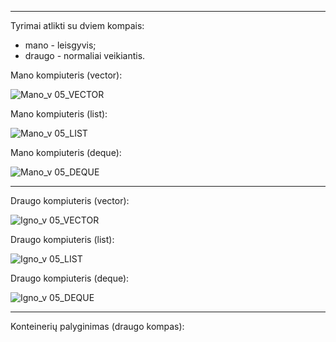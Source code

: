 -----------------------------------------------------------------------------------------------------------------------------------------------------------------------

Tyrimai atlikti su dviem kompais:
- mano - leisgyvis;
- draugo - normaliai veikiantis.

Mano kompiuteris (vector):

![Mano_v 05_VECTOR](https://user-images.githubusercontent.com/100161683/167317479-59c7af46-59b1-4dc5-917f-6293e5ce4754.png)

Mano kompiuteris (list):

![Mano_v 05_LIST](https://user-images.githubusercontent.com/100161683/167317484-46170ea4-765e-4d83-aa2e-8cdafbe733d6.png)

Mano kompiuteris (deque):

![Mano_v 05_DEQUE](https://user-images.githubusercontent.com/100161683/167317504-6d7efc11-7984-4d6c-ba0e-c40fc5f8b09f.png)

-----------------------------------------------------------------------------------------------------------------------------------------------------------------------

Draugo kompiuteris (vector):

![Igno_v 05_VECTOR](https://user-images.githubusercontent.com/100161683/167317520-f2470686-c24f-45f4-8fc1-2375ad268f98.png)

Draugo kompiuteris (list):

![Igno_v 05_LIST](https://user-images.githubusercontent.com/100161683/167317528-e6ad4544-924b-4594-b8b3-4ec2a1fc99e1.png)

Draugo kompiuteris (deque):

![Igno_v 05_DEQUE](https://user-images.githubusercontent.com/100161683/167317531-af9a54d9-e492-43cc-93e9-9e7ef1f9009c.png)

-----------------------------------------------------------------------------------------------------------------------------------------------------------------------

Konteinerių palyginimas (draugo kompas):

